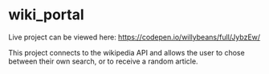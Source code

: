 # wiki_portal

Live project can be viewed here: https://codepen.io/willybeans/full/JybzEw/

This project connects to the wikipedia API and allows the user to chose between their own search, or to receive a random article. 
